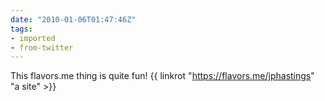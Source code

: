 ```yaml
---
date: "2010-01-06T01:47:46Z"
tags:
- imported
- from-twitter
---
```

This flavors.me thing is quite fun\! {{ linkrot "https://flavors.me/jphastings" "a site" >}}
